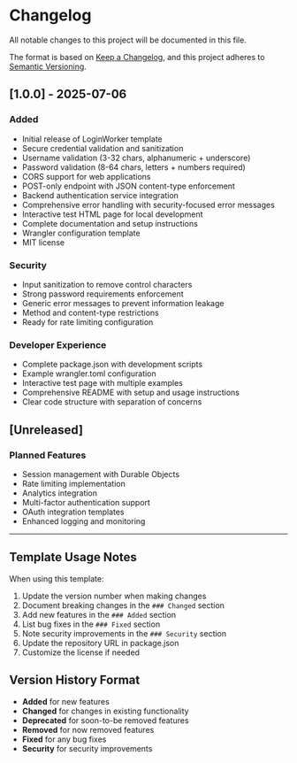 # Changelog

All notable changes to this project will be documented in this file.

The format is based on [Keep a Changelog](https://keepachangelog.com/en/1.0.0/),
and this project adheres to [Semantic Versioning](https://semver.org/spec/v2.0.0.html).

## [1.0.0] - 2025-07-06

### Added
- Initial release of LoginWorker template
- Secure credential validation and sanitization
- Username validation (3-32 chars, alphanumeric + underscore)
- Password validation (8-64 chars, letters + numbers required)
- CORS support for web applications
- POST-only endpoint with JSON content-type enforcement
- Backend authentication service integration
- Comprehensive error handling with security-focused error messages
- Interactive test HTML page for local development
- Complete documentation and setup instructions
- Wrangler configuration template
- MIT license

### Security
- Input sanitization to remove control characters
- Strong password requirements enforcement
- Generic error messages to prevent information leakage
- Method and content-type restrictions
- Ready for rate limiting configuration

### Developer Experience
- Complete package.json with development scripts
- Example wrangler.toml configuration
- Interactive test page with multiple examples
- Comprehensive README with setup and usage instructions
- Clear code structure with separation of concerns

## [Unreleased]

### Planned Features
- Session management with Durable Objects
- Rate limiting implementation
- Analytics integration
- Multi-factor authentication support
- OAuth integration templates
- Enhanced logging and monitoring

---

## Template Usage Notes

When using this template:

1. Update the version number when making changes
2. Document breaking changes in the `### Changed` section
3. Add new features in the `### Added` section
4. List bug fixes in the `### Fixed` section
5. Note security improvements in the `### Security` section
6. Update the repository URL in package.json
7. Customize the license if needed

## Version History Format

- **Added** for new features
- **Changed** for changes in existing functionality
- **Deprecated** for soon-to-be removed features
- **Removed** for now removed features
- **Fixed** for any bug fixes
- **Security** for security improvements